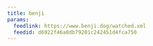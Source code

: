 ```yaml
---
title: benji
params:
  feedlink: https://www.benji.dog/watched.xml
  feedid: d6922f46a8db79201c242451d4fca750
---
```

